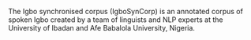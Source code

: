 The Igbo synchronised corpus (IgboSynCorp) is an annotated corpus of spoken Igbo created by a team of linguists and NLP experts at the University of Ibadan and Afe Babalola University, Nigeria.
